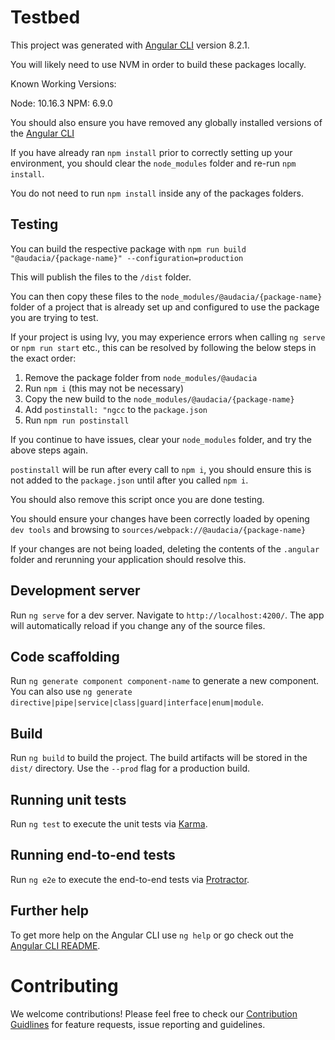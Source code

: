 # Testbed

This project was generated with [Angular CLI](https://github.com/angular/angular-cli) version 8.2.1.

You will likely need to use NVM in order to build these packages locally.

Known Working Versions:

Node: 10.16.3
NPM: 6.9.0

You should also ensure you have removed any globally installed versions of the [Angular CLI](https://github.com/angular/angular-cli)

If you have already ran `npm install` prior to correctly setting up your environment, you should clear the `node_modules` folder and re-run `npm install`.

You do not need to run `npm install` inside any of the packages folders.

## Testing

You can build the respective package with `npm run build  "@audacia/{package-name}" --configuration=production`

This will publish the files to the `/dist` folder.

You can then copy these files to the `node_modules/@audacia/{package-name}` folder of a project that is already set up and configured to use the package you are trying to test.

If your project is using Ivy, you may experience errors when calling `ng serve` or `npm run start` etc., this can be resolved by following the below steps in the exact order:

1. Remove the package folder from `node_modules/@audacia`
2. Run `npm i` (this may not be necessary)
3. Copy the new build to the `node_modules/@audacia/{package-name}`
4. Add `postinstall: "ngcc` to the `package.json`
5. Run `npm run postinstall`

If you continue to have issues, clear your `node_modules` folder, and try the above steps again.

`postinstall` will be run after every call to `npm i`, you should ensure this is not added to the `package.json` until after you called `npm i`.

You should also remove this script once you are done testing.

You should ensure your changes have been correctly loaded by opening `dev tools` and browsing to `sources/webpack://@audacia/{package-name}`

If your changes are not being loaded, deleting the contents of the `.angular` folder and rerunning your application should resolve this.

## Development server

Run `ng serve` for a dev server. Navigate to `http://localhost:4200/`. The app will automatically reload if you change any of the source files.

## Code scaffolding

Run `ng generate component component-name` to generate a new component. You can also use `ng generate directive|pipe|service|class|guard|interface|enum|module`.

## Build

Run `ng build` to build the project. The build artifacts will be stored in the `dist/` directory. Use the `--prod` flag for a production build.

## Running unit tests

Run `ng test` to execute the unit tests via [Karma](https://karma-runner.github.io).

## Running end-to-end tests

Run `ng e2e` to execute the end-to-end tests via [Protractor](http://www.protractortest.org/).

## Further help

To get more help on the Angular CLI use `ng help` or go check out the [Angular CLI README](https://github.com/angular/angular-cli/blob/master/README.md).

# Contributing

We welcome contributions! Please feel free to check our [Contribution Guidlines](https://github.com/audaciaconsulting/.github/blob/main/CONTRIBUTING.md) for feature requests, issue reporting and guidelines.
